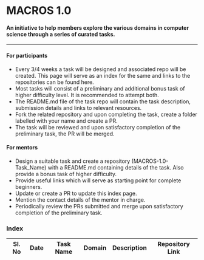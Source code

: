 # MACROS 1.0
#### An initiative to help members explore the various domains in computer science through a series of curated tasks.
---
#### For participants 
- Every 3/4 weeks a task will be designed and associated repo will be created. This page will serve as an index for the same and links to the repositories can be found here. 
- Most tasks will consist of a preliminary and additional bonus task of higher difficulty level. It is recommended to attempt both.
- The README.md file of the task repo will contain the task description, submission details and links to relevant resources.
- Fork the related repository and upon completing the task, create a folder labelled with your name and create a PR. 
- The task will be reviewed and upon satisfactory completion of the preliminary task, the PR will be merged.

#### For mentors
- Design a suitable task and create a repository (MACROS-1.0-Task_Name) with a README.md containing details of the task. Also provide a bonus task of higher difficulty.
- Provide useful links which will serve as starting point for complete beginners.
- Update or create a PR to update this index page.
- Mention the contact details of the mentor in charge.
- Periodically review the PRs submitted and merge upon satisfactory completion of the preliminary task.

### Index

| Sl. No | Date | Task Name | Domain | Description | Repository Link |
| --- | --- | --- | --- | --- | --- |

